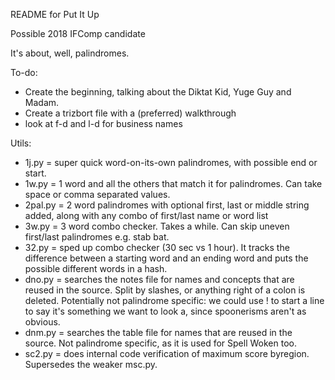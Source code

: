 README for Put It Up

Possible 2018 IFComp candidate

It's about, well, palindromes.

To-do:

* Create the beginning, talking about the Diktat Kid, Yuge Guy and Madam.
* Create a trizbort file with a (preferred) walkthrough
* look at f-d and l-d for business names

Utils:

* 1j.py = super quick word-on-its-own palindromes, with possible end or start.
* 1w.py = 1 word and all the others that match it for palindromes. Can take space or comma separated values.
* 2pal.py = 2 word palindromes with optional first, last or middle string added, along with any combo of first/last name or word list
* 3w.py = 3 word combo checker. Takes a while. Can skip uneven first/last palindromes e.g. stab bat.
* 32.py = sped up combo checker (30 sec vs 1 hour). It tracks the difference between a starting word and an ending word and puts the possible different words in a hash.
* dno.py = searches the notes file for names and concepts that are reused in the source. Split by slashes, or anything right of a colon is deleted. Potentially not palindrome specific: we could use ! to start a line to say it's something we want to look a, since spoonerisms aren't as obvious.
* dnm.py = searches the table file for names that are reused in the source. Not palindrome specific, as it is used for Spell Woken too.
* sc2.py = does internal code verification of maximum score byregion. Supersedes the weaker msc.py.
